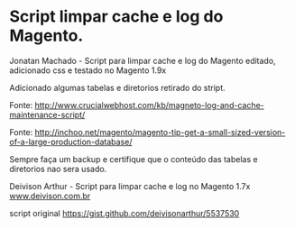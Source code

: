 # Script limpar cache e log do Magento.

Jonatan Machado - Script para limpar cache e log do Magento editado, adicionado css e testado no Magento 1.9x

Adicionado algumas tabelas e diretorios retirado do stript. 

Fonte: http://www.crucialwebhost.com/kb/magneto-log-and-cache-maintenance-script/

Fonte: http://inchoo.net/magento/magento-tip-get-a-small-sized-version-of-a-large-production-database/

Sempre faça um backup e certifique que o conteúdo das tabelas e diretorios nao sera usado.

Deivison Arthur - Script para limpar cache e log no Magento 1.7x www.deivison.com.br

script original https://gist.github.com/deivisonarthur/5537530
